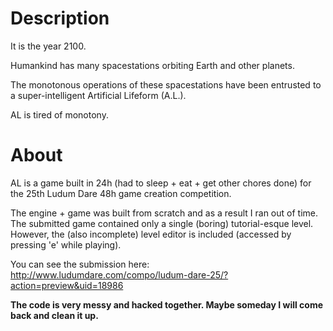 Description
==

It is the year 2100.

Humankind has many spacestations orbiting
Earth and other planets.

The monotonous operations of these spacestations have been entrusted to a super-intelligent
Artificial Lifeform (A.L.).

AL is tired of monotony.

About
==

AL is a game built in 24h (had to sleep + eat + get other chores done) for the 25th Ludum Dare 48h game creation competition.

The engine + game was built from scratch and as a result I ran out of time. The submitted game contained only a single (boring) tutorial-esque level. However, the (also incomplete) level editor is included (accessed by pressing 'e' while playing).

You can see the submission here: http://www.ludumdare.com/compo/ludum-dare-25/?action=preview&uid=18986

**The code is very messy and hacked together. Maybe someday I will come back and clean it up.**
